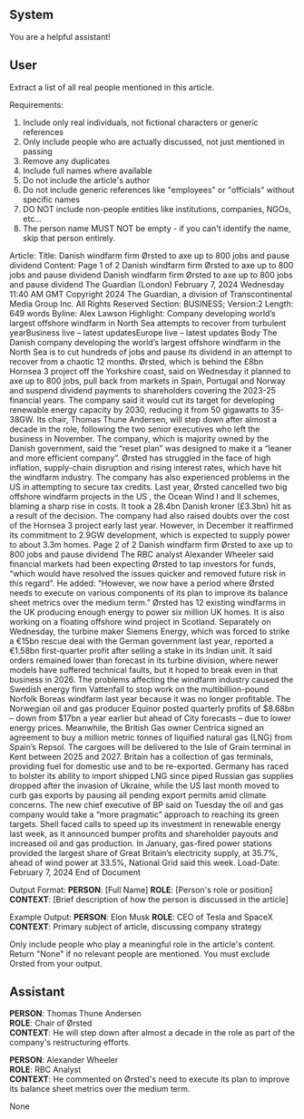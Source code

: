 ## System

You are a helpful assistant!

## User


Extract a list of all real people mentioned in this article.

Requirements:
1. Include only real individuals, not fictional characters or generic references
2. Only include people who are actually discussed, not just mentioned in passing
3. Remove any duplicates
4. Include full names where available
5. Do not include the article's author
6. Do not include generic references like "employees" or "officials" without specific names
7. DO NOT include non-people entities like institutions, companies, NGOs, etc...
8. The person name MUST NOT be empty - if you can't identify the name, skip that person entirely.

Article:
Title: Danish windfarm firm Ørsted to axe up to 800 jobs and pause dividend
Content: Page 1 of 2
Danish windfarm firm Ørsted to axe up to 800 jobs and pause dividend
Danish windfarm firm Ørsted to axe up to 800 jobs and pause dividend
The Guardian (London)
February 7, 2024 Wednesday 11:40 AM GMT
Copyright 2024 The Guardian, a division of Transcontinental Media Group Inc. All Rights Reserved
Section: BUSINESS; Version:2
Length: 649 words
Byline: Alex Lawson
Highlight: Company developing world’s largest offshore windfarm in North Sea attempts to recover from turbulent 
yearBusiness live – latest updatesEurope live – latest updates
Body
The Danish company developing the world’s largest offshore windfarm in the North Sea is to cut hundreds of jobs 
and pause its dividend in an attempt to recover from a chaotic 12 months.
Ørsted, which is behind the £8bn Hornsea 3 project off the Yorkshire coast, said on Wednesday it planned to axe 
up to 800 jobs, pull back from markets in Spain, Portugal and Norway and suspend dividend payments to 
shareholders covering the 2023-25 financial years.
The company said it would cut its target for developing renewable energy capacity by 2030, reducing it from 50 
gigawatts to 35-38GW.
Its chair, Thomas Thune Andersen, will step down after almost a decade in the role, following the two senior 
executives who left the business  in November.
The company, which is majority owned by the Danish government, said the “reset plan” was designed to make it a 
“leaner and more efficient company”.
Ørsted has struggled in the face of high inflation, supply-chain disruption and rising interest rates, which have hit 
the windfarm industry. The company has also experienced problems in the US in attempting to secure tax credits.
Last year, Ørsted cancelled two big offshore windfarm projects in the US , the Ocean Wind I and II schemes, 
blaming a sharp rise in costs. It took a 28.4bn Danish kroner (£3.3bn) hit as a result of the decision.
The company had also raised doubts over the cost of the Hornsea 3 project early last year. However, in December 
it reaffirmed its commitment to 2.9GW development, which is expected to supply power to about 3.3m homes.
Page 2 of 2
Danish windfarm firm Ørsted to axe up to 800 jobs and pause dividend
The RBC analyst Alexander Wheeler said financial markets had been expecting Ørsted to tap investors for funds, 
“which would have resolved the issues quicker and removed future risk in this regard”.
He added: “However, we now have a period where Ørsted needs to execute on various components of its plan to 
improve its balance sheet metrics over the medium term.”
Ørsted has 12 existing windfarms in the UK producing enough energy to power six million UK homes. It is also 
working on a floating offshore wind project  in Scotland.
Separately on Wednesday, the turbine maker Siemens Energy, which was forced to strike a €15bn rescue deal with 
the German government  last year, reported a €1.58bn first-quarter profit after selling a stake in its Indian unit.
It said orders remained lower than forecast in its turbine division, where newer models have suffered technical 
faults, but it hoped to break even in that business in 2026.
The problems affecting the windfarm industry caused the Swedish energy firm Vattenfall to stop work  on the 
multibillion-pound Norfolk Boreas windfarm last year because it was no longer profitable.
The Norwegian oil and gas producer Equinor posted quarterly profits of $8.68bn – down from $17bn a year earlier 
but ahead of City forecasts – due to lower energy prices.
Meanwhile, the British Gas owner Centrica signed an agreement to buy a million metric tonnes of liquified natural 
gas (LNG) from Spain’s Repsol. The cargoes will be delivered to the Isle of Grain terminal in Kent between 2025 
and 2027. Britain has a collection of gas terminals, providing fuel for domestic use and to be re-exported.
Germany has raced to bolster its ability to import shipped LNG  since piped Russian gas supplies dropped after the 
invasion of Ukraine, while the US last month moved to curb gas exports by pausing all pending export permits  amid 
climate concerns.
The new chief executive of BP said on Tuesday  the oil and gas company would take a “more pragmatic” approach 
to reaching its green targets. Shell faced calls to speed up its investment in renewable energy last week, as it 
announced bumper profits and shareholder payouts  and increased oil and gas production.
In January, gas-fired power stations provided the largest share of Great Britain’s electricity supply, at 35.7%, ahead 
of wind power at 33.5%, National Grid said  this week. 
Load-Date: February 7, 2024
End of Document

Output Format:
**PERSON**: [Full Name]
**ROLE**: [Person's role or position]
**CONTEXT**: [Brief description of how the person is discussed in the article]

Example Output:
**PERSON**: Elon Musk
**ROLE**: CEO of Tesla and SpaceX
**CONTEXT**: Primary subject of article, discussing company strategy

Only include people who play a meaningful role in the article's content. Return "None" if no relevant people are mentioned.
You must exclude Orsted from your output.


## Assistant

**PERSON**: Thomas Thune Andersen  
**ROLE**: Chair of Ørsted  
**CONTEXT**: He will step down after almost a decade in the role as part of the company's restructuring efforts.  

**PERSON**: Alexander Wheeler  
**ROLE**: RBC Analyst  
**CONTEXT**: He commented on Ørsted's need to execute its plan to improve its balance sheet metrics over the medium term.  

None

